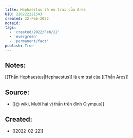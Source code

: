 ```yaml
---
title: Hephaestus là em trai của Ares
UID: 220222221543
created: 22-Feb-2022
noteid:
tags:
  - 'created/2022/Feb/22'
  - 'evergreen'
  - 'permanent/fact'
publish: True
---
```

## Notes:
[[Thần Hephaestus|Hephaestus]] là em trai của [[Thần Ares]]

## Source:
- [[@ wiki, Mười hai vị thần trên đỉnh Olympus]]




## Created:
- [[2022-02-22]]
